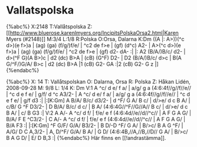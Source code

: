 # Vallatspolska

{%abc%}
X:2148
T:Vallåtspolska
Z:[[http://www.bluerose.karenlmyers.org/IncipitsPolskaOrsa2.html|Karen Myers (#2148)]]
M:3/4
L:1/8
R:Polska
O:Orsa, Dalarna
K:Dm
((A |: A>))(^c d>)(e f>)a | (ag) (ga) (f/g/)f/e/ | ^c2 de f>e | (gf) (d^c) A2- |
A>(^c d>)(e f>)a | (ag) (ga) (f/g/)f/e/ | ^c2 de f>e | (gf) d2- dA- :|
|: A2 (B/A/)B/c/ d2- | d>(^F G)(A B>)c | d2 (dc) B>A | (cB) (G^F) D2- | D2 (B/A/)B/c/ d>c |
B(A G/^F/)G/A/ B>c | d2 (dc) B>A |1 (cB) G2- GA :|2 (cB) G2- G z |]
{%endabc%}

{%abc%}
X: 14
T: Vallåtspolskan
O: Dalarna, Orsa
R: Polska
Z: Håkan Lidén, 2008-09-28
M: 9/8
L: 1/4
K: Dm
V:1
A ^c/ d e/ f a/ | a/g/ g a (4:6:4f//g//f//e// | ^c d e f e/ | g/f/ d ^c A3/2- |
A ^c/ d e/ f a/ | a/g/ g a (4:6:4f//g//f//e// | ^c d e f e/ | g/f d3 :|
|:[K:Gm] A B/A/ B/c/ d3/2- | d ^F/ G A/ B c/ | d/>e/ d c B A/ | c/B/ G ^F D3/2- |
D B/A/ B/c/ d c/ | B A/ (4:6:4G//^F//G//A// B c/ | d/>e/ d c B A/ | c/ B G3 :|
V:2
A A/- A ^c/ d f/ | f/e/ e f (4:6:4d//e//d//^c// | A F G A G/ | B/A/ F E ^C3/2- |
C A/- A ^c/ d f/ | f/e/ e f (4:6:4d//e//d//^c// | A F G A G/ | B/A F3 :|
|:[K:Gm] ^F G/F/ G/A/ B3/2- | B D/-D ^F/ G A/ | B/>c/ B A G ^F/ | A/G/ D C A,3/2- |
A, D/^F/ G/A/ B A/ | G D/ (4:6:4B,//A,//B,//D// G A/ | B/>c/ B A G D/ | E/ D B,3 :|
{%endabc%}
Här finns en [[!andrastämma]].
